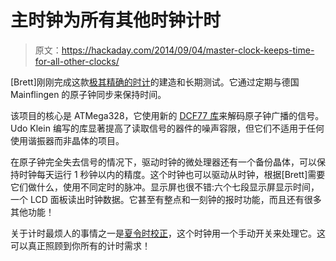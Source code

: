 # 主时钟为所有其他时钟计时

> 原文：<https://hackaday.com/2014/09/04/master-clock-keeps-time-for-all-other-clocks/>

[Brett]刚刚完成这款[极其精确的时计](http://home.btconnect.com/brettoliver1/Master_Clock_MK2/Master_Clock_MK2.htm)的建造和长期测试。它通过定期与德国 Mainflingen 的原子钟同步来保持时间。

该项目的核心是 ATMega328，它使用新的 [DCF77 库](http://blog.blinkenlight.net/experiments/dcf77/dcf77-library/)来解码原子钟广播的信号。Udo Klein 编写的库显著提高了读取信号的器件的噪声容限，但它们不适用于任何使用谐振器而非晶体的项目。

在原子钟完全失去信号的情况下，驱动时钟的微处理器还有一个备份晶体，可以保持时钟每天运行 1 秒钟以内的精度。这个时钟也可以驱动从时钟，根据[Brett]需要它们做什么，使用不同定时的脉冲。显示屏也很不错:六个七段显示屏显示时间，一个 LCD 面板读出时钟数据。它甚至有整点和一刻钟的报时功能，而且还有很多其他功能！

关于计时最烦人的事情之一是[夏令时校正](http://hackaday.com/2012/07/16/automatic-daylight-savings-time-compensation-for-your-clock-projects/)，这个时钟用一个手动开关来处理它。这可以真正照顾到你所有的计时需求！